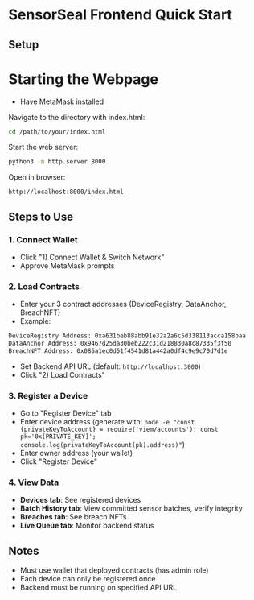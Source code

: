 # SensorSeal Frontend Quick Start

## Setup

# Starting the Webpage

- Have MetaMask installed

Navigate to the directory with index.html:
```bash
cd /path/to/your/index.html
```

Start the web server:
```bash
python3 -m http.server 8000
```

Open in browser:
```
http://localhost:8000/index.html
```
## Steps to Use

### 1. Connect Wallet
- Click "1) Connect Wallet & Switch Network"
- Approve MetaMask prompts

### 2. Load Contracts
- Enter your 3 contract addresses (DeviceRegistry, DataAnchor, BreachNFT)
- Example: 
```bash
DeviceRegistry Address: 0xa631beb88abb91e32a2a6c5d338113acca158baa
DataAnchor Address: 0x9467d25da30beb222c31d218830a8c87335f3f50
BreachNFT Address: 0x085a1ec0d51f4541d81a442a0df4c9e9c70d7d1e
```

- Set Backend API URL (default: `http://localhost:3000`)
- Click "2) Load Contracts"

### 3. Register a Device
- Go to "Register Device" tab
- Enter device address (generate with: `node -e "const {privateKeyToAccount} = require('viem/accounts'); const pk='0x[PRIVATE_KEY]'; console.log(privateKeyToAccount(pk).address)"`)
- Enter owner address (your wallet)
- Click "Register Device"

### 4. View Data
- **Devices tab**: See registered devices
- **Batch History tab**: View committed sensor batches, verify integrity
- **Breaches tab**: See breach NFTs
- **Live Queue tab**: Monitor backend status

## Notes
- Must use wallet that deployed contracts (has admin role)
- Each device can only be registered once
- Backend must be running on specified API URL
